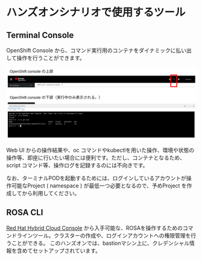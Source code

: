 # ハンズオンシナリオで使用するツール

## Terminal Console
OpenShift Console から、コマンド実行用のコンテナをダイナミックに払い出して操作を行うことができます。

![画面](images/ocp4ws-ops/TOOLS0001.png)

Web UI からの操作結果や、oc コマンドやkubectlを用いた操作、環境や状態の操作等、即座に行いたい場合には便利です。ただし、コンテナとなるため、script コマンド等、操作ログを記録するのには不向きです。

なお、ターミナルPODを起動するためには、ログインしているアカウントが操作可能なProject ( namespace ) が最低一つ必要となるので、予めProject を作成してから利用してください。

## ROSA CLI
[Red Hat Hybrid Cloud Console](https://console.redhat.com) から入手可能な、ROSAを操作するためのコマンドラインツール。クラスターの作成や、ログインアカウントへの権限管理を行うことができる。
このハンズオンでは、bastionマシン上に、クレデンシャル情報を含めてセットアップされています。




